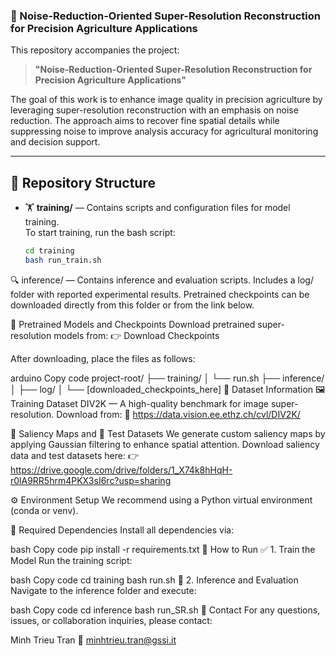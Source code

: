 ### 🌾 Noise-Reduction-Oriented Super-Resolution Reconstruction for Precision Agriculture Applications

This repository accompanies the project:

> **"Noise-Reduction-Oriented Super-Resolution Reconstruction for Precision Agriculture Applications"**

The goal of this work is to enhance image quality in precision agriculture by leveraging super-resolution reconstruction with an emphasis on noise reduction. The approach aims to recover fine spatial details while suppressing noise to improve analysis accuracy for agricultural monitoring and decision support.

---

## 📂 Repository Structure

- 🏋️ **training/** — Contains scripts and configuration files for model training.  
  To start training, run the bash script:
  ```bash
  cd training
  bash run_train.sh
🔍 inference/ — Contains inference and evaluation scripts.
Includes a log/ folder with reported experimental results.
Pretrained checkpoints can be downloaded directly from this folder or from the link below.

🧠 Pretrained Models and Checkpoints
Download pretrained super-resolution models from:
👉 Download Checkpoints

After downloading, place the files as follows:

arduino
Copy code
project-root/
├── training/
│   └── run.sh
├── inference/
│   ├── log/
│   └── [downloaded_checkpoints_here]
🧬 Dataset Information
🖼️ Training Dataset
DIV2K — A high-quality benchmark for image super-resolution.
Download from:
🔗 https://data.vision.ee.ethz.ch/cvl/DIV2K/

🎯 Saliency Maps and 🧪 Test Datasets
We generate custom saliency maps by applying Gaussian filtering to enhance spatial attention.
Download saliency data and test datasets here:
👉 https://drive.google.com/drive/folders/1_X74k8hHqH-r0lA9RR5hrm4PKX3sI6rc?usp=sharing

⚙️ Environment Setup
We recommend using a Python virtual environment (conda or venv).

🐍 Required Dependencies
Install all dependencies via:

bash
Copy code
pip install -r requirements.txt
🚀 How to Run
✅ 1. Train the Model
Run the training script:

bash
Copy code
cd training
bash run.sh
🔬 2. Inference and Evaluation
Navigate to the inference folder and execute:

bash
Copy code
cd inference
bash run_SR.sh
📧 Contact
For any questions, issues, or collaboration inquiries, please contact:

Minh Trieu Tran
📨 minhtrieu.tran@gssi.it
